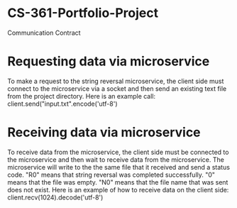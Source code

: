 # CS-361-Portfolio-Project

Communication Contract

# Requesting data via microservice
To make a request to the string reversal microservice, the client side must connect to the microservice via a socket and then send an existing text file from the project directory. Here is an example call: client.send("input.txt".encode('utf-8')

# Receiving data via microservice
To receive data from the microservice, the client side must be connected to the microservice and then wait to receive data from the microservice. The microservice will write to the the same file that it received and send a status code. "R0" means that string reversal was completed successfully. "0" means that the file was empty. "N0" means that the file name that was sent does not exist. Here is an example of how to receive data on the client side: client.recv(1024).decode('utf-8')
